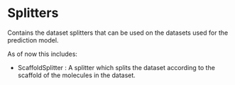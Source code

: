 # Splitters

Contains the dataset splitters that can be used on the datasets used for
the prediction model.

As of now this includes:
* ScaffoldSplitter : A splitter which splits the dataset according to the scaffold
of the molecules in the dataset.
